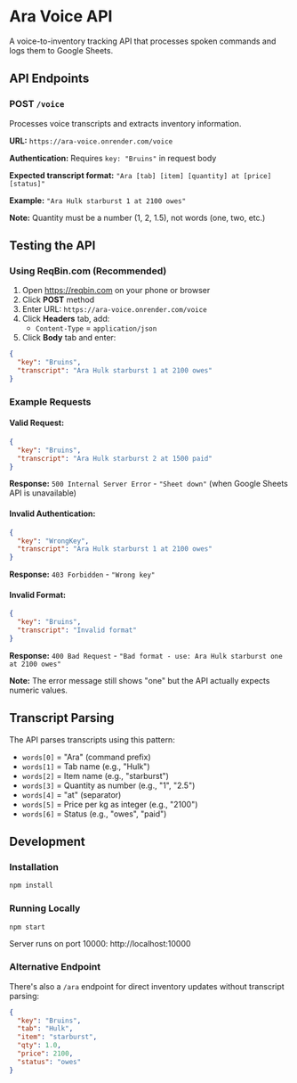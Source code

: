 # Ara Voice API

A voice-to-inventory tracking API that processes spoken commands and logs them to Google Sheets.

## API Endpoints

### POST `/voice`

Processes voice transcripts and extracts inventory information.

**URL:** `https://ara-voice.onrender.com/voice`

**Authentication:** Requires `key: "Bruins"` in request body

**Expected transcript format:** `"Ara [tab] [item] [quantity] at [price] [status]"`

**Example:** `"Ara Hulk starburst 1 at 2100 owes"`

**Note:** Quantity must be a number (1, 2, 1.5), not words (one, two, etc.)

## Testing the API

### Using ReqBin.com (Recommended)

1. Open https://reqbin.com on your phone or browser
2. Click **POST** method
3. Enter URL: `https://ara-voice.onrender.com/voice`
4. Click **Headers** tab, add:
   - `Content-Type` = `application/json`
5. Click **Body** tab and enter:

```json
{
  "key": "Bruins",
  "transcript": "Ara Hulk starburst 1 at 2100 owes"
}
```

### Example Requests

#### Valid Request:
```json
{
  "key": "Bruins",
  "transcript": "Ara Hulk starburst 2 at 1500 paid"
}
```

**Response:** `500 Internal Server Error` - `"Sheet down"` (when Google Sheets API is unavailable)

#### Invalid Authentication:
```json
{
  "key": "WrongKey",
  "transcript": "Ara Hulk starburst 1 at 2100 owes"
}
```

**Response:** `403 Forbidden` - `"Wrong key"`

#### Invalid Format:
```json
{
  "key": "Bruins",
  "transcript": "Invalid format"
}
```

**Response:** `400 Bad Request` - `"Bad format - use: Ara Hulk starburst one at 2100 owes"`

**Note:** The error message still shows "one" but the API actually expects numeric values.

## Transcript Parsing

The API parses transcripts using this pattern:
- `words[0]` = "Ara" (command prefix)
- `words[1]` = Tab name (e.g., "Hulk")
- `words[2]` = Item name (e.g., "starburst")
- `words[3]` = Quantity as number (e.g., "1", "2.5")
- `words[4]` = "at" (separator)
- `words[5]` = Price per kg as integer (e.g., "2100")
- `words[6]` = Status (e.g., "owes", "paid")

## Development

### Installation
```bash
npm install
```

### Running Locally
```bash
npm start
```

Server runs on port 10000: http://localhost:10000

### Alternative Endpoint

There's also a `/ara` endpoint for direct inventory updates without transcript parsing:

```json
{
  "key": "Bruins",
  "tab": "Hulk",
  "item": "starburst",
  "qty": 1.0,
  "price": 2100,
  "status": "owes"
}
```